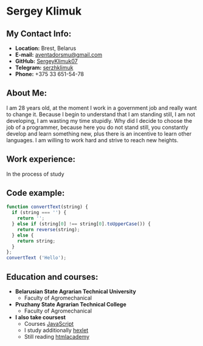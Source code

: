 # **Sergey Klimuk** #
## **My Contact Info:** ##
- **Location:** Brest, Belarus 
- **E-mail:** [aventadorsmu@gmail.com](https://mail.google.com/mail/u/0/?tab=rm&ogbl#inbox)
- **GitHub:** [SergeyKlimuk07](https://github.com/SergeyKlimuk07)
- **Telegram:** [serzhklimuk](https://t.me/serzhklimuk)
- **Phone:** +375 33 651-54-78

## **About Me:** ##
I am 28 years old, at the moment I work in a government job and really want to change it. Because I begin to understand that I am standing still, I am not developing, I am wasting my time stupidly. Why did I decide to choose the job of a programmer, because here you do not stand still, you constantly develop and learn something new, plus there is an incentive to learn other languages. I am willing to work hard and strive to reach new heights.

## **Work experience:** ##
In the process of study

## **Code example:** ##
```javascript
function convertText(string) {
  if (string === '') {
    return '';
  } else if (string[0] !== string[0].toUpperCase()) {
    return reverse(string);
  } else {
    return string;
  }
};
convertText ('Hello');
```
## **Education and courses:** ##
* **Belarusian State Agrarian Technical University**
  - Faculty of Agromechanical
* **Pruzhany State Agrarian Technical College**
  - Faculty of Agromechanical
* **I also take coursest** 
  - Сourses [JavaScript](https://learn.javascript.ru)
  - I study additionally [hexlet](https://ru.hexlet.io/my)
  - Still reading [htmlacademy](https://htmlacademy.ru)
